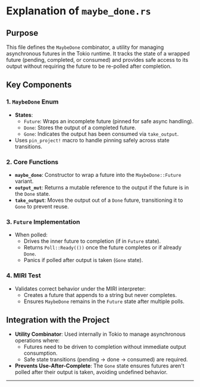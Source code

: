 # Explanation of `maybe_done.rs`

## Purpose
This file defines the `MaybeDone` combinator, a utility for managing asynchronous futures in the Tokio runtime. It tracks the state of a wrapped future (pending, completed, or consumed) and provides safe access to its output without requiring the future to be re-polled after completion.

## Key Components

### 1. `MaybeDone` Enum
- **States**:
  - `Future`: Wraps an incomplete future (pinned for safe async handling).
  - `Done`: Stores the output of a completed future.
  - `Gone`: Indicates the output has been consumed via `take_output`.
- Uses `pin_project!` macro to handle pinning safely across state transitions.

### 2. Core Functions
- **`maybe_done`**: Constructor to wrap a future into the `MaybeDone::Future` variant.
- **`output_mut`**: Returns a mutable reference to the output if the future is in the `Done` state.
- **`take_output`**: Moves the output out of a `Done` future, transitioning it to `Gone` to prevent reuse.

### 3. `Future` Implementation
- When polled:
  - Drives the inner future to completion (if in `Future` state).
  - Returns `Poll::Ready(())` once the future completes or if already `Done`.
  - Panics if polled after output is taken (`Gone` state).

### 4. MIRI Test
- Validates correct behavior under the MIRI interpreter:
  - Creates a future that appends to a string but never completes.
  - Ensures `MaybeDone` remains in the `Future` state after multiple polls.

## Integration with the Project
- **Utility Combinator**: Used internally in Tokio to manage asynchronous operations where:
  - Futures need to be driven to completion without immediate output consumption.
  - Safe state transitions (pending → done → consumed) are required.
- **Prevents Use-After-Complete**: The `Gone` state ensures futures aren't polled after their output is taken, avoiding undefined behavior.

---
